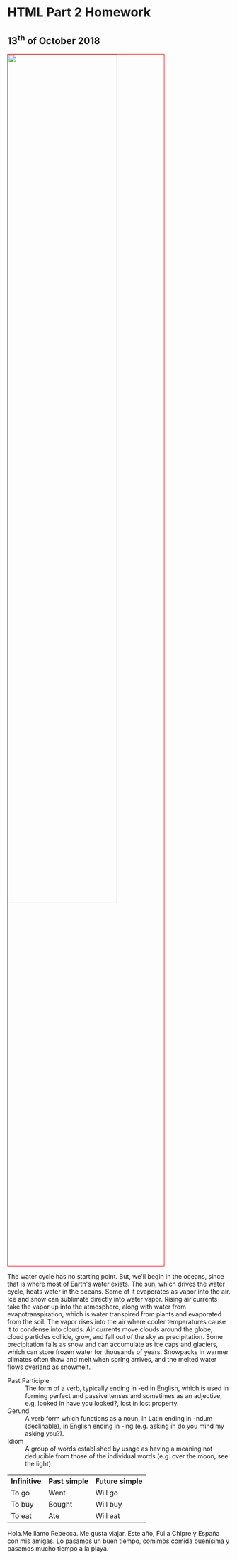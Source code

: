 <h1>HTML Part 2 Homework</h1>
<h2>13<sup>th</sup> of October 2018</h2>
<p>
<a href="https://upload.wikimedia.org/wikipedia/commons/e/e0/Clouds_over_the_Atlantic_Ocean.jpg"
   title="View Image Source">
  

<img class="imgLeft" style="width:70%; vertical-align:top; border:1px solid red;"
src="https://upload.wikimedia.org/wikipedia/commons/e/e0/Clouds_over_the_Atlantic_Ocean.jpg">
  
  </a>
The water cycle has no starting point. But, we'll begin in the oceans, since that is where most of Earth's water exists. The sun, which drives the water cycle, heats water in the oceans. Some of it evaporates as vapor into the air. Ice and snow can sublimate directly into water vapor. Rising air currents take the vapor up into the atmosphere, along with water from evapotranspiration, which is water transpired from plants and evaporated from the soil. The vapor rises into the air where cooler temperatures cause it to condense into clouds. Air currents move clouds around the globe, cloud particles collide, grow, and fall out of the sky as precipitation. Some precipitation falls as snow and can accumulate as ice caps and glaciers, which can store frozen water for thousands of years. Snowpacks in warmer climates often thaw and melt when spring arrives, and the melted water flows overland as snowmelt. 

</p>

<p></p>
<dl>
  <dt>Past Participle </dt>
  <dd>The form of a verb, typically ending in -ed in English, which is used in forming perfect and passive tenses and sometimes as an adjective, e.g. looked in have you looked?, lost in lost property.</dd>
  <dt>Gerund </dt> 
  <dd>A verb form which functions as a noun, in Latin ending in -ndum (declinable), in English ending in -ing (e.g. asking in do you mind my asking you?).</dd>
  <dt>Idiom </dt>
  <dd>A group of words established by usage as having a meaning not deducible from those of the individual words (e.g. over the moon, see the light).</dd>
</dl>
<p></p>
<table>
  <tr>
    <th>Infinitive</th>
    <th>Past simple</th>
    <th>Future simple</th>
  </tr>
  <tr>
    <td>To go</td>
    <td>Went</td>
    <td>Will go</td>
  </tr>
  <tr>
    <td>To buy</td>
    <td>Bought</td>
    <td>Will buy</td>
  </tr>
  <tr>
  <td>To eat</td>
  <td>Ate</td>
  <td>Will eat</td>
  </tr>
</table>
<p></p>
<p lang="es"> Hola.Me llamo Rebecca. Me gusta viajar. Este año, Fui a Chipre y España con mis amigas. Lo pasamos un buen tiempo, comimos comida buenísima y pasamos mucho tiempo a la playa.</p>




